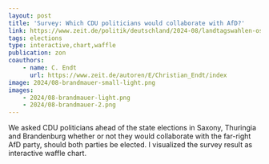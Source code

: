 ```yaml
---
layout: post
title: 'Survey: Which CDU politicians would collaborate with AfD?'
link: https://www.zeit.de/politik/deutschland/2024-08/landtagswahlen-ostdeutschland-afd-cdu-kandidaten
tags: elections
type: interactive,chart,waffle
publication: zon
coauthors:
    - name: C. Endt
      url: https://www.zeit.de/autoren/E/Christian_Endt/index
image: 2024/08-brandmauer-small-light.png
images:
    - 2024/08-brandmauer-light.png
    - 2024/08-brandmauer-2.png
---
```


We asked CDU politicians ahead of the state elections in Saxony, Thuringia and Brandenburg whether or not they would collaborate with the far-right AfD party, should both parties be elected. I visualized the survey result as interactive waffle chart.

